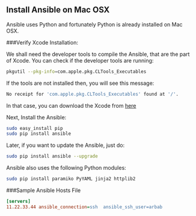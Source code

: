 Install Ansible on Mac OSX
----

Ansible uses Python and fortunately Python is already installed on Mac OSX.

###Verify Xcode Installation:

We shall need the developer tools to compile the Ansible, that are the part of Xcode. You can check if the developer tools are running:

```sh
pkgutil --pkg-info=com.apple.pkg.CLTools_Executables
```

If the tools are not installed then, you will see this message:

```sh
No receipt for 'com.apple.pkg.CLTools_Executables' found at '/'.
```

In that case, you can download the Xcode from [here]

Next, Install the Ansible:

```sh
sudo easy_install pip
sudo pip install ansible
```
Later, if you want to update the Ansible, just do:
```sh
sudo pip install ansible --upgrade
```

Ansible also uses the following Python modules:
```sh
sudo pip install paramiko PyYAML jinja2 httplib2
```

###Sample Ansible Hosts File
```ini
[servers]
11.22.33.44 ansible_connection=ssh  ansible_ssh_user=arbab
```
[here]: https://developer.apple.com/xcode
